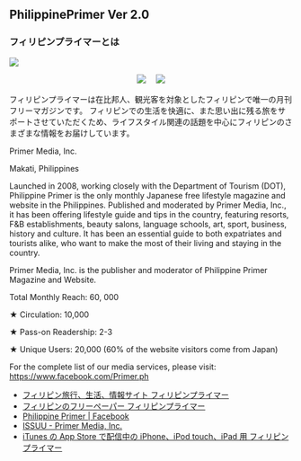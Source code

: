 ## PhilippinePrimer Ver 2.0


### フィリピンプライマーとは 

![](http://primer.ph/freepaper/img/title_freepaper.jpg)

<center>
<img src="http://image.issuu.com/131123084548-b9e433c8286df336072adedc05f72695/jpg/page_1_thumb_large.jpg">　
<img src="http://image.issuu.com/130924185106-e253f6ef215f2657cba35c8b615188c7/jpg/page_1_thumb_large.jpg">  
</center>





フィリピンプライマーは在比邦人、観光客を対象としたフィリピンで唯一の月刊フリーマガジンです。 
フィリピンでの生活を快適に、また思い出に残る旅をサポートさせていただくため、ライフスタイル関連の話題を中心にフィリピンのさまざまな情報をお届けしています。

Primer Media, Inc.

Makati, Philippines

Launched in 2008, working closely with the Department of Tourism (DOT), Philippine Primer is the only monthly Japanese free lifestyle magazine and website in the Philippines. Published and moderated by Primer Media, Inc., it has been offering lifestyle guide and tips in the country, featuring resorts, F&B establishments, beauty salons, language schools, art, sport, business, history and culture. It has been an essential guide to both expatriates and tourists alike, who want to make the most of their living and staying in the country.

Primer Media, Inc. is the publisher and moderator of Philippine Primer Magazine and Website. 

Total Monthly Reach: 60, 000

★ Circulation: 10,000

★ Pass-on Readership: 2-3

★ Unique Users: 20,000 (60% of the website visitors come from Japan)

For the complete list of our media services, please visit:   
https://www.facebook.com/Primer.ph


* [フィリピン旅行、生活、情報サイト フィリピンプライマー](http://primer.ph/)
* [フィリピンのフリーペーパー フィリピンプライマー](http://primer.ph/freepaper/index.html)
* [Philippine Primer | Facebook](https://www.facebook.com/PhilippinePrimer)
* [ISSUU - Primer Media, Inc.](http://issuu.com/staffprimer)
* [iTunes の App Store で配信中の iPhone、iPod touch、iPad 用 フィリピンプライマー](https://itunes.apple.com/jp/app/firipinpuraima/id458041685?mt=8)

